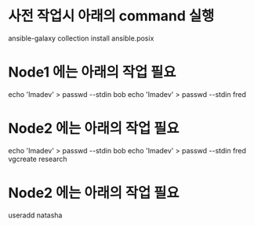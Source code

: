 # 사전 작업시 아래의 command 실행
ansible-galaxy collection install ansible.posix

# Node1 에는 아래의 작업 필요
echo 'Imadev' > passwd --stdin bob
echo 'Imadev' > passwd --stdin fred

# Node2 에는 아래의 작업 필요
echo 'Imadev' > passwd --stdin bob
echo 'Imadev' > passwd --stdin fred
vgcreate research 

# Node2 에는 아래의 작업 필요
useradd natasha
